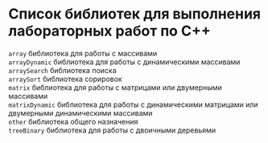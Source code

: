 # Список библиотек для выполнения лабораторных работ по С++
`array` библиотека для работы с массивами  
`arrayDynamic` библиотекa для работы с динамическими массивами  
`arraySearch` библиотека поиска    
`arraySort` библиотека сорировок  
`matrix` библиотека для работы с матрицами или двумерными массивами   
`matrixDynamic` библиотека для работы с динамическими матрицами или двумерными динамическими массивами   
`other` библиотека общего назначения  
`treeBinary` библиотека для работы с двоичными деревьями     
